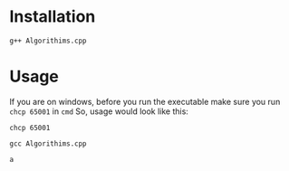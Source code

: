 # Installation
`g++ Algorithims.cpp`

# Usage
If you are on windows, before you run the executable make sure you run
`chcp 65001`
in `cmd`
So, usage would look like this:

`chcp 65001`

`gcc Algorithims.cpp`

`a`
